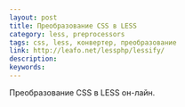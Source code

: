 ```yaml
---
layout: post
title: Преобразование CSS в LESS
category: less, preprocessors
tags: css, less, конвертер, преобразование
link: http://leafo.net/lessphp/lessify/
description:
keywords:
---
```


<p>Преобразование CSS в LESS он-лайн.</p>
